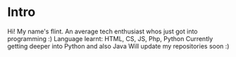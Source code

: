 # Intro
Hi! My name's flint.
An average tech enthusiast whos just got into programming :)
Language learnt: HTML, CS, JS, Php, Python
Currently getting deeper into Python and also Java 
Will update my repositories soon :)
